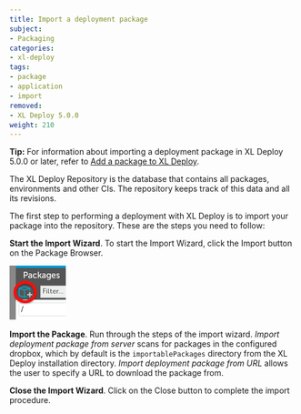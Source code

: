 ```yaml
---
title: Import a deployment package
subject:
- Packaging
categories:
- xl-deploy
tags:
- package
- application
- import
removed:
- XL Deploy 5.0.0
weight: 210
---
```


**Tip:** For information about importing a deployment package in XL Deploy 5.0.0 or later, refer to [Add a package to XL Deploy](/xl-deploy/how-to/add-a-package-to-xl-deploy.html).

The XL Deploy Repository is the database that contains all packages, environments and other CIs. The repository keeps track of this data and all its revisions.

The first step to performing a deployment with XL Deploy is to import your package into the repository. These are the steps you need to follow:

**Start the Import Wizard**. To start the Import Wizard, click the Import button on the Package Browser.

![Import package](images/import-package-button.png)

**Import the Package**. Run through the steps of the import wizard. _Import deployment package from server_ scans for packages in the configured dropbox, which by default is the `importablePackages` directory from the XL Deploy installation directory. _Import deployment package from URL_ allows the user to specify a URL to download the package from.

**Close the Import Wizard**. Click on the Close button to complete the import procedure.
